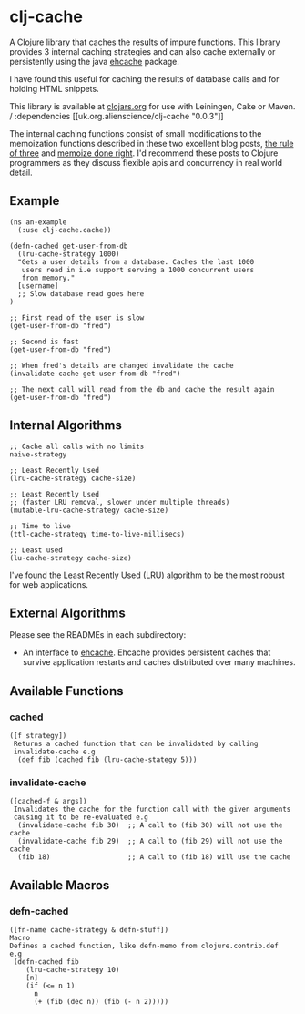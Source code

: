 
clj-cache
=============

 A Clojure library that caches the results of impure functions. This library provides 3 internal caching strategies and can also cache externally or persistently using the java [ehcache](http://github.com/alienscience/clj-cache/blob/master/ehcache/README.md) package.

I have found this useful for caching the results of database calls and for holding HTML snippets.

This library is available at [clojars.org](http://clojars.org/uk.org.alienscience/clj-cache) for use with Leiningen, Cake or Maven.
/
     :dependencies [[uk.org.alienscience/clj-cache "0.0.3"]]

The internal caching functions consist of small modifications to the memoization functions described in these two excellent blog posts, [the rule of three](http://kotka.de/blog/2010/03/The_Rule_of_Three.html) and [memoize done right](http://kotka.de/blog/2010/03/memoize_done_right.html). I'd recommend these posts to Clojure programmers as they discuss flexible apis and concurrency in real world detail.


Example
-------

    (ns an-example
      (:use clj-cache.cache))

    (defn-cached get-user-from-db
      (lru-cache-strategy 1000)
      "Gets a user details from a database. Caches the last 1000
       users read in i.e support serving a 1000 concurrent users
       from memory."
      [username]
      ;; Slow database read goes here
    )

    ;; First read of the user is slow
    (get-user-from-db "fred")

    ;; Second is fast
    (get-user-from-db "fred")

    ;; When fred's details are changed invalidate the cache
    (invalidate-cache get-user-from-db "fred")

    ;; The next call will read from the db and cache the result again
    (get-user-from-db "fred")

Internal Algorithms
-------------------

    ;; Cache all calls with no limits
    naive-strategy

    ;; Least Recently Used
    (lru-cache-strategy cache-size)

    ;; Least Recently Used
    ;; (faster LRU removal, slower under multiple threads)
    (mutable-lru-cache-strategy cache-size)

    ;; Time to live
    (ttl-cache-strategy time-to-live-millisecs)

    ;; Least used
    (lu-cache-strategy cache-size)

I've found the Least Recently Used (LRU) algorithm to be the most robust for web applications.

External Algorithms
-------------------

Please see the READMEs in each subdirectory:

- An interface to [ehcache](http://github.com/alienscience/clj-cache/blob/master/ehcache/README.md). Ehcache provides persistent caches that survive application restarts and caches distributed over many machines.


Available Functions
-------------------

### cached

    ([f strategy])
     Returns a cached function that can be invalidated by calling
     invalidate-cache e.g
      (def fib (cached fib (lru-cache-stategy 5)))

### invalidate-cache

    ([cached-f & args])
     Invalidates the cache for the function call with the given arguments
     causing it to be re-evaluated e.g
      (invalidate-cache fib 30)  ;; A call to (fib 30) will not use the cache
      (invalidate-cache fib 29)  ;; A call to (fib 29) will not use the cache
      (fib 18)                   ;; A call to (fib 18) will use the cache

Available Macros
----------------

### defn-cached

    ([fn-name cache-strategy & defn-stuff])
    Macro
    Defines a cached function, like defn-memo from clojure.contrib.def
    e.g
     (defn-cached fib
        (lru-cache-strategy 10)
        [n]
        (if (<= n 1)
          n
          (+ (fib (dec n)) (fib (- n 2)))))
